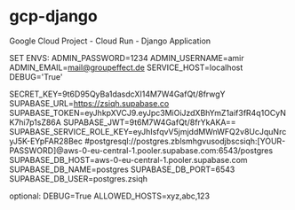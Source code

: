 # gcp-django
Google Cloud Project - Cloud Run - Django Application

SET ENVS:
ADMIN_PASSWORD=1234
ADMIN_USERNAME=amir
ADMIN_EMAIL=mail@groupeffect.de
SERVICE_HOST=localhost
DEBUG='True'

SECRET_KEY=9t6D95QyBa1dasdcXI14M7W4GafQt/8frwgY
SUPABASE_URL=https://zsiqh.supabase.co
SUPABASE_TOKEN=eyJhkpXVCJ9.eyJpc3MiOiJzdXBhYmZ1aif3fR4q1OCyNK7hi7p1sZ86A
SUPABASE_JWT=9t6M7W4GafQt/8frYkAKA==
SUPABASE_SERVICE_ROLE_KEY=eyJhIsfqvV5jmjddMWnWFQ2v8UcJquNrcyJ5K-EYpFAR28Bec
#postgresql://postgres.zblsmhgvusodjbscsiqh:[YOUR-PASSWORD]@aws-0-eu-central-1.pooler.supabase.com:6543/postgres
SUPABASE_DB_HOST=aws-0-eu-central-1.pooler.supabase.com
SUPABASE_DB_NAME=postgres
SUPABASE_DB_PORT=6543
SUPABASE_DB_USER=postgres.zsiqh

optional:
DEBUG=True
ALLOWED_HOSTS=xyz,abc,123
